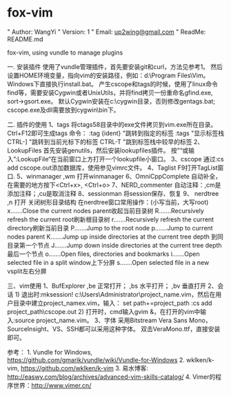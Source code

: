 fox-vim
=====================================
" Author: WangYi
" Version: 1
" Email: up2wing@gmail.com
" ReadMe: README.md


fox-vim, using vundle to manage plugins

一. 安装插件
    使用了vundle管理插件，首先要安装git和curl，方法见参考1。
	然后设置HOME环境变量，指向vim的安装路径，例如：d:\Program Files\Vim。
	Windows下直接执行install.bat。
    产生cscope和tags的时候，使用了linux命令find等，需要安装Cygwin或者UnixUtils，并将find拷贝一份重命名gfind.exe, sort->gsort.exe。
    默认Cygwin安装在c:\cygwin目录，否则修改gentags.bat; cscope.exe及dll需要放到cygwin\bin下。
	
二. 插件的使用
    1、tags
	将ctags58目录中的exe文件拷贝到vim.exe所在目录。
        Ctrl+F12即可生成tags
        命令：
		:tag {ident}            "跳转到指定的标签
		:tags                   "显示标签栈
		CTRL-]                  "跳转到当前光标下的标签
		CTRL-T                  "跳到标签栈中较早的标签 
	2、LookupFiles
        首先安装genutils，然后安装lookupfiles插件。
        按”<F5>“或输入”:LookupFile“在当前窗口上方打开一个lookupfile小窗口。
	3、cscope
        通过:cs add cscope.out添加数据库，使用参见vimrc文件。
	4、Taglist
        F9打开TagList窗口.
	5、winmanager
        ,wm  打开winmanager
    6、OmniCppComplete
		自动补全，在需要的地方按下<Ctrl+x>, <Ctrl+o>
    7、NERD_commenter
		自动注释：,cm是添加注释；,cu是取消注释
    8、sessionman
		将session保存、恢复
	9、 nerdtree
		,n  打开 关闭树形目录结构
        在nerdtree窗口常用操作：(小写当前，大写root)
        x.......Close the current nodes parent收起当前目录树
        R.......Recursively refresh the current root刷新根目录树
        r.......Recursively refresh the current directory刷新当前目录
        P.......Jump to the root node
        p.......Jump to current nodes parent
        K.......Jump up inside directories at the current tree depth  到同目录第一个节点
        J.......Jump down inside directories at the current tree depth 最后一个节点
        o.......Open files, directories and bookmarks
        i.......Open selected file in a split window上下分屏
        s.......Open selected file in a new vsplit左右分屏
		
三、vim使用
    1、BufExplorer
		,be 正常打开；
        ,bs 水平打开；
        ,bv 垂直打开
	2、会话
        1) 退出时:mksession! c:\Users\Administrator\project_name.vim，然后在用户目录中建立project_namex.vim，输入：
			set path+=project_path
			:cs add project_path\cscope.out
		2) 打开时，cmd输入gvim &，在打开的vim中输入:source project_name.vim。
		3、字体
        采用Bitstream Vera Sans Mono，SourceInsight、VS、SSH都可以采用这种字体。
        双击VeraMono.ttf，直接安装即可。
		
		
		
参考：
    1. Vundle for Windows, https://github.com/gmarik/vundle/wiki/Vundle-for-Windows
    2. wklken/k-vim, https://github.com/wklken/k-vim
    3. 易水博客: http://easwy.com/blog/archives/advanced-vim-skills-catalog/
    4. Vimer的程序世界：http://www.vimer.cn/


